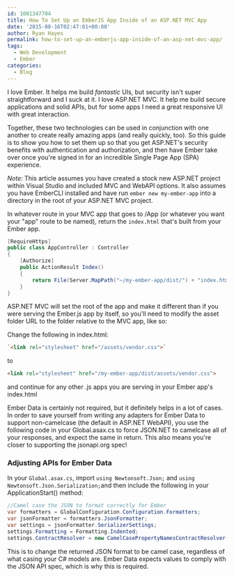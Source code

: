 ```yaml
---
id: 1001347704
title: How To Set Up an EmberJS App Inside of an ASP.NET MVC App
date: '2015-08-16T02:47:01+00:00'
author: Ryan Hayes
permalink: how-to-set-up-an-emberjs-app-inside-of-an-asp-net-mvc-app/
tags:
  - Web Development
  - Ember
categories:
  - Blog
---
```

I love Ember. It helps me build _fantastic_ UIs, but security isn't super straightforward and I suck at it. I love ASP.NET MVC. It help me build secure applications and solid APIs, but for some apps I need a great responsive UI with great interaction.

Together, these two technologies can be used in conjunction with one another to create really amazing apps (and really quickly, too). So this guide is to show you how to set them up so that you get ASP.NET's security benefits with authentication and authorization, and then have Ember take over once you're signed in for an incredible Single Page App (SPA) experience.

_Note:_ This article assumes you have created a stock new ASP.NET project within Visual Studio and included MVC and WebAPI options. It also assumes you have EmberCLI installed and have run `ember new my-ember-app` into a directory in the root of your ASP.NET MVC project.

In whatever route in your MVC app that goes to /App (or whatever you want your "app" route to be named), return the `index.html` that's built from your Ember app.

```csharp
[RequireHttps]
public class AppController : Controller
{
    [Authorize]
    public ActionResult Index()
    {
        return File(Server.MapPath("~/my-ember-app/dist/") + "index.html", "text/html");
    }
}
```

ASP.NET MVC will set the root of the app and make it different than if you were serving the Ember.js app by itself, so you'll need to modify the asset folder URL to the folder relative to the MVC app, like so:

Change the following in index.html:

```html
`<link rel="stylesheet" href="/assets/vendor.css">`
```
to

```html
<link rel="stylesheet" href="/my-ember-app/dist/assets/vendor.css">
```
and continue for any other .js apps you are serving in your Ember app's index.html

Ember Data is certainly not required, but it definitely helps in a lot of cases. In order to save yourself from writing any adapters for Ember Data to support non-camelcase (the default in ASP.NET WebAPI), you use the following code in your Global.asax.cs to force JSON.NET to camelcase all of your responses, and expect the same in return. This also means you're closer to supporting the jsonapi.org spec!

### Adjusting APIs for Ember Data

In your `Global.asax.cs`, import `using Newtonsoft.Json;` and `using Newtonsoft.Json.Serialization;`and then include the following in your ApplicationStart() method:

```csharp
//Camel case the JSON to format correctly for Ember
var formatters = GlobalConfiguration.Configuration.Formatters;
var jsonFormatter = formatters.JsonFormatter;
var settings = jsonFormatter.SerializerSettings;
settings.Formatting = Formatting.Indented;
settings.ContractResolver = new CamelCasePropertyNamesContractResolver();
```

This is to change the returned JSON format to be camel case, regardless of what casing your C# models are. Ember Data expects values to comply with the JSON API spec, which is why this is required.
